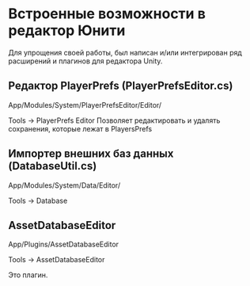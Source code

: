 # Встроенные возможности в редактор Юнити 

Для упрощения своей работы, был написан и/или интегрирован ряд расширений и плагинов для редактора Unity.

## Редактор PlayerPrefs (PlayerPrefsEditor.cs)
App/Modules/System/PlayerPrefsEditor/Editor/

Tools -> PlayerPrefs Editor
Позволяет редактировать и удалять сохранения, которые лежат в PlayersPrefs

## Импортер внешних баз данных (DatabaseUtil.cs)
App/Modules/System/Data/Editor/

Tools -> Database

## AssetDatabaseEditor
App/Plugins/AssetDatabaseEditor

Tools -> AssetDatabaseEditor

Это плагин. 
